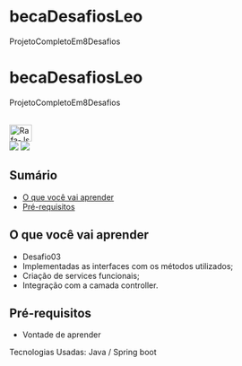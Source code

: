 # becaDesafiosLeo
ProjetoCompletoEm8Desafios

# becaDesafiosLeo
ProjetoCompletoEm8Desafios

</div>
<div style="display: inline_block"><br>
  <img align="center" alt="Rafa-Js" height="30" width="40" src="https://img.shields.io/badge/Java-ED8B00?style=for-the-badge&logo=java&logoColor=white">
  
</div>

<div> 
  <a href="https://www.instagram.com/hilarioleozinho/?hl=pt" target="_blank"><img src="https://img.shields.io/badge/-Instagram-%23E4405F?style=for-the-badge&logo=instagram&logoColor=white" target="_blank"></a>
 	<a href="https://www.linkedin.com/in/leonardoanalistadesuporte/" target="_blank"><img src="https://img.shields.io/badge/-LinkedIn-%230077B5?style=for-the-badge&logo=linkedin&logoColor=white" target="_blank"></a> 
</div>

## Sumário
- [O que você vai aprender](#O-que-você-vai-aprender)
- [Pré-requisitos](#Pré-requisitos)

## O que você vai aprender
- Desafio03
- Implementadas as interfaces com os métodos utilizados;
- Criação de services funcionais;
- Integração com a camada controller.

## Pré-requisitos

- Vontade de aprender

Tecnologias Usadas: Java / Spring boot

